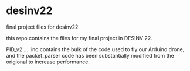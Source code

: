 # desinv22
final project files for desinv22

this repo contains the files for my final project in DESINV 22. 

PID_v2 ... .ino contains the bulk of the code used to fly our Arduino drone, and the packet_parser code has been substantially modified from the origional to increase performance.
